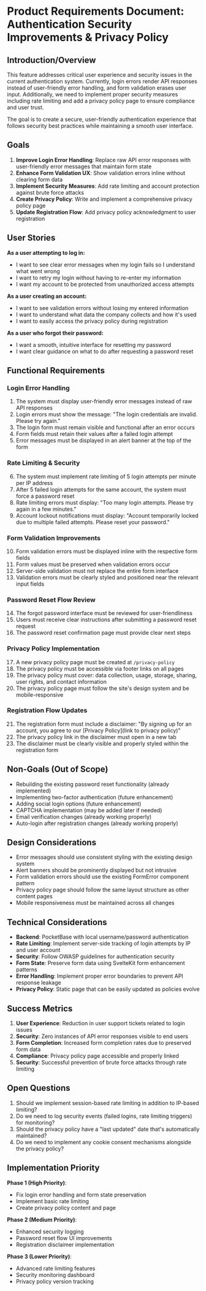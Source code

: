 # Product Requirements Document: Authentication Security Improvements & Privacy Policy

## Introduction/Overview

This feature addresses critical user experience and security issues in the current authentication system. Currently, login errors render API responses instead of user-friendly error handling, and form validation erases user input. Additionally, we need to implement proper security measures including rate limiting and add a privacy policy page to ensure compliance and user trust.

The goal is to create a secure, user-friendly authentication experience that follows security best practices while maintaining a smooth user interface.

## Goals

1. **Improve Login Error Handling**: Replace raw API error responses with user-friendly error messages that maintain form state
2. **Enhance Form Validation UX**: Show validation errors inline without clearing form data
3. **Implement Security Measures**: Add rate limiting and account protection against brute force attacks
4. **Create Privacy Policy**: Write and implement a comprehensive privacy policy page
5. **Update Registration Flow**: Add privacy policy acknowledgment to user registration

## User Stories

**As a user attempting to log in:**
- I want to see clear error messages when my login fails so I understand what went wrong
- I want to retry my login without having to re-enter my information
- I want my account to be protected from unauthorized access attempts

**As a user creating an account:**
- I want to see validation errors without losing my entered information
- I want to understand what data the company collects and how it's used
- I want to easily access the privacy policy during registration

**As a user who forgot their password:**
- I want a smooth, intuitive interface for resetting my password
- I want clear guidance on what to do after requesting a password reset

## Functional Requirements

### Login Error Handling
1. The system must display user-friendly error messages instead of raw API responses
2. Login errors must show the message: "The login credentials are invalid. Please try again."
3. The login form must remain visible and functional after an error occurs
4. Form fields must retain their values after a failed login attempt
5. Error messages must be displayed in an alert banner at the top of the form

### Rate Limiting & Security
6. The system must implement rate limiting of 5 login attempts per minute per IP address
7. After 5 failed login attempts for the same account, the system must force a password reset
8. Rate limiting errors must display: "Too many login attempts. Please try again in a few minutes."
9. Account lockout notifications must display: "Account temporarily locked due to multiple failed attempts. Please reset your password."

### Form Validation Improvements
10. Form validation errors must be displayed inline with the respective form fields
11. Form values must be preserved when validation errors occur
12. Server-side validation must not replace the entire form interface
13. Validation errors must be clearly styled and positioned near the relevant input fields

### Password Reset Flow Review
14. The forgot password interface must be reviewed for user-friendliness
15. Users must receive clear instructions after submitting a password reset request
16. The password reset confirmation page must provide clear next steps

### Privacy Policy Implementation
17. A new privacy policy page must be created at `/privacy-policy`
18. The privacy policy must be accessible via footer links on all pages
19. The privacy policy must cover: data collection, usage, storage, sharing, user rights, and contact information
20. The privacy policy page must follow the site's design system and be mobile-responsive

### Registration Flow Updates
21. The registration form must include a disclaimer: "By signing up for an account, you agree to our [Privacy Policy](link to privacy policy)"
22. The privacy policy link in the disclaimer must open in a new tab
23. The disclaimer must be clearly visible and properly styled within the registration form

## Non-Goals (Out of Scope)

- Rebuilding the existing password reset functionality (already implemented)
- Implementing two-factor authentication (future enhancement)
- Adding social login options (future enhancement)
- CAPTCHA implementation (may be added later if needed)
- Email verification changes (already working properly)
- Auto-login after registration changes (already working properly)

## Design Considerations

- Error messages should use consistent styling with the existing design system
- Alert banners should be prominently displayed but not intrusive
- Form validation errors should use the existing FormError component pattern
- Privacy policy page should follow the same layout structure as other content pages
- Mobile responsiveness must be maintained across all changes

## Technical Considerations

- **Backend**: PocketBase with local username/password authentication
- **Rate Limiting**: Implement server-side tracking of login attempts by IP and user account
- **Security**: Follow OWASP guidelines for authentication security
- **Form State**: Preserve form data using SvelteKit form enhancement patterns
- **Error Handling**: Implement proper error boundaries to prevent API response leakage
- **Privacy Policy**: Static page that can be easily updated as policies evolve

## Success Metrics

1. **User Experience**: Reduction in user support tickets related to login issues
2. **Security**: Zero instances of API error responses visible to end users
3. **Form Completion**: Increased form completion rates due to preserved form data
4. **Compliance**: Privacy policy page accessible and properly linked
5. **Security**: Successful prevention of brute force attacks through rate limiting

## Open Questions

1. Should we implement session-based rate limiting in addition to IP-based limiting?
2. Do we need to log security events (failed logins, rate limiting triggers) for monitoring?
3. Should the privacy policy have a "last updated" date that's automatically maintained?
4. Do we need to implement any cookie consent mechanisms alongside the privacy policy?

## Implementation Priority

**Phase 1 (High Priority)**:
- Fix login error handling and form state preservation
- Implement basic rate limiting
- Create privacy policy content and page

**Phase 2 (Medium Priority)**:
- Enhanced security logging
- Password reset flow UI improvements
- Registration disclaimer implementation

**Phase 3 (Lower Priority)**:
- Advanced rate limiting features
- Security monitoring dashboard
- Privacy policy version tracking 